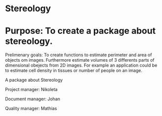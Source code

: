 # Stereology


Purpose: To create a package about stereology.
=======

Prelimenary goals: To create functions to estimate perimeter and area of objects om images. Furthermore estimate volumes of 3 differents parts of dimensional obejects from 2D images. For example an application could be to estimate cell density in tissues or number of people on an image. 


A package about Stereology

Project manager: Nikoleta

Document manager: Johan

Quality manager: Mathias

